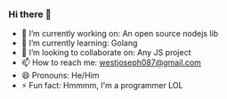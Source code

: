 ### Hi there 👋

<!--
**Joseph-west/Joseph-west** is a ✨ _special_ ✨ repository because its `README.md` (this file) appears on your GitHub profile.

Here are some ideas to get you started:
-->

- 🔭 I’m currently working on: An open source nodejs lib
- 🌱 I’m currently learning: Golang
- 👯 I’m looking to collaborate on: Any JS  project
- 📫 How to reach me: westjoseph087@gmail.com
- 😄 Pronouns: He/Him
- ⚡ Fun fact: Hmmmm, I'm a programmer LOL

